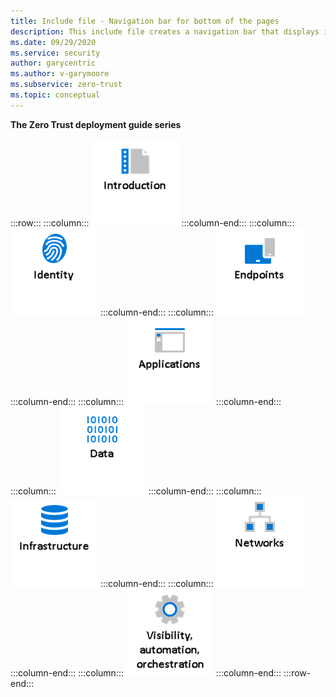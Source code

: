 ```yaml
---
title: Include file - Navigation bar for bottom of the pages
description: This include file creates a navigation bar that displays images and provides links to the articles in the Zero Trust documentation.
ms.date: 09/29/2020
ms.service: security
author: garycentric
ms.author: v-garymoore
ms.subservice: zero-trust
ms.topic: conceptual
---
```


**The Zero Trust deployment guide series** 

:::row:::
   :::column:::
[![Icon for the introduction](../media/icon-introduction-navbar.png)](https://aka.ms/ZTDeploymentGuideIntroduction)
   :::column-end:::
   :::column:::
[![Icon for identity](../media/icon-identity-navbar.png)](https://aka.ms/ZTIdentity)
   :::column-end:::
   :::column:::
[![Icon for endpoints](../media/icon-endpoints-navbar.png)](https://aka.ms/ZTDevices)
   :::column-end:::
   :::column:::
[![Icon for applications](../media/icon-applications-navbar.png)](https://aka.ms/ZTApplications)
   :::column-end:::
   :::column:::
[![Icon for data](../media/icon-data-navbar.png)](https://aka.ms/ZTData)
   :::column-end:::
   :::column:::
[![Icon for infrastructure](../media/icon-infrastructure-navbar.png)](https://aka.ms/ZTInfrastructure)
   :::column-end:::
   :::column:::
[![Icon for networks](../media/icon-networks-navbar.png)](https://aka.ms/ZTNetwork)
   :::column-end:::
   :::column:::
[![Icon for visibility, automation, orchestration](../media/icon-visibility-automation-orchestration-navbar.png)](https://aka.ms/ZTCrossPillars)
   :::column-end:::
:::row-end:::
